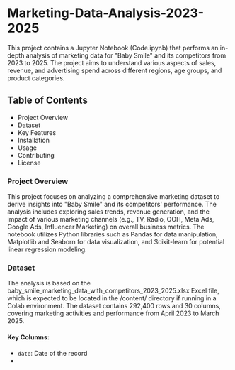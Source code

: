 # Marketing-Data-Analysis-2023-2025
This project contains a Jupyter Notebook (Code.ipynb) that performs an in-depth analysis of marketing data for "Baby Smile" and its competitors from 2023 to 2025. The project aims to understand various aspects of sales, revenue, and advertising spend across different regions, age groups, and product categories.
## Table of Contents
- Project Overview
- Dataset
- Key Features
- Installation
- Usage
- Contributing
- License
### Project Overview
This project focuses on analyzing a comprehensive marketing dataset to derive insights into "Baby Smile" and its competitors' performance. The analysis includes exploring sales trends, revenue generation, and the impact of various marketing channels (e.g., TV, Radio, OOH, Meta Ads, Google Ads, Influencer Marketing) on overall business metrics. The notebook utilizes Python libraries such as Pandas for data manipulation, Matplotlib and Seaborn for data visualization, and Scikit-learn for potential linear regression modeling.
### Dataset
The analysis is based on the baby_smile_marketing_data_with_competitors_2023_2025.xlsx Excel file, which is expected to be located in the /content/ directory if running in a Colab environment. The dataset contains 292,400 rows and 30 columns, covering marketing activities and performance from April 2023 to March 2025.
#### Key Columns:
- `date`: Date of the record
- 
